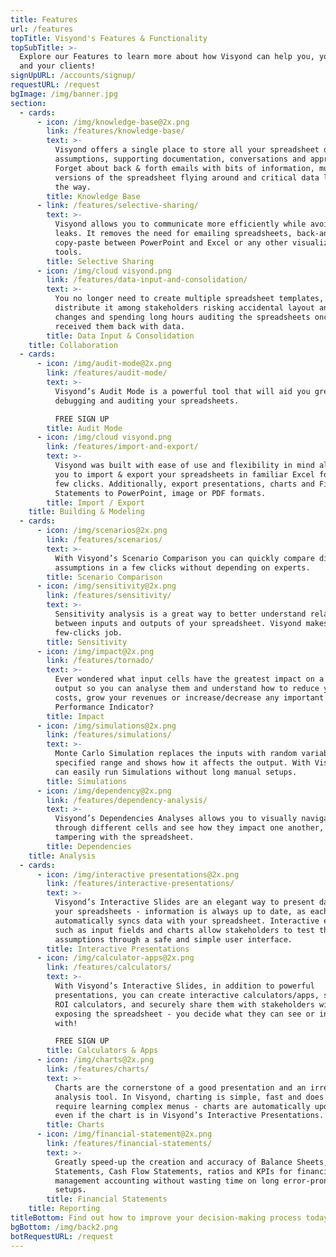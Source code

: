 ```yaml
---
title: Features
url: /features
topTitle: Visyond's Features & Functionality
topSubTitle: >-
  Explore our Features to learn more about how Visyond can help you, your team
  and your clients!
signUpURL: /accounts/signup/
requestURL: /request
bgImage: /img/banner.jpg
section:
  - cards:
      - icon: /img/knowledge-base@2x.png
        link: /features/knowledge-base/
        text: >-
          Visyond offers a single place to store all your spreadsheet data -
          assumptions, supporting documentation, conversations and approvals.
          Forget about back & forth emails with bits of information, multiple
          versions of the spreadsheet flying around and critical data lost along
          the way.
        title: Knowledge Base
      - link: /features/selective-sharing/
        text: >-
          Visyond allows you to communicate more efficiently while avoiding data
          leaks. It removes the need for emailing spreadsheets, back-and-forth
          copy-paste between PowerPoint and Excel or any other visualization
          tools.
        title: Selective Sharing
      - icon: /img/cloud visyond.png
        link: /features/data-input-and-consolidation/
        text: >-
          You no longer need to create multiple spreadsheet templates, manually
          distribute it among stakeholders risking accidental layout and formula
          changes and spending long hours auditing the spreadsheets once you’ve
          received them back with data.
        title: Data Input & Consolidation
    title: Collaboration
  - cards:
      - icon: /img/audit-mode@2x.png
        link: /features/audit-mode/
        text: >-
          Visyond’s Audit Mode is a powerful tool that will aid you greatly in
          debugging and auditing your spreadsheets.

          FREE SIGN UP
        title: Audit Mode
      - icon: /img/cloud visyond.png
        link: /features/import-and-export/
        text: >-
          Visyond was built with ease of use and flexibility in mind allowing
          you to import & export your spreadsheets in familiar Excel format in a
          few clicks. Additionally, export presentations, charts and Financial
          Statements to PowerPoint, image or PDF formats.
        title: Import / Export
    title: Building & Modeling
  - cards:
      - icon: /img/scenarios@2x.png
        link: /features/scenarios/
        text: >-
          With Visyond’s Scenario Comparison you can quickly compare different
          assumptions in a few clicks without depending on experts.
        title: Scenario Comparison
      - icon: /img/sensitivity@2x.png
        link: /features/sensitivity/
        text: >-
          Sensitivity analysis is a great way to better understand relationships
          between inputs and outputs of your spreadsheet. Visyond makes it a
          few-clicks job.
        title: Sensitivity
      - icon: /img/impact@2x.png
        link: /features/tornado/
        text: >-
          Ever wondered what input cells have the greatest impact on a key
          output so you can analyse them and understand how to reduce your
          costs, grow your revenues or increase/decrease any important Key
          Performance Indicator?
        title: Impact
      - icon: /img/simulations@2x.png
        link: /features/simulations/
        text: >-
          Monte Carlo Simulation replaces the inputs with random variables in a
          specified range and shows how it affects the output. With Visyond you
          can easily run Simulations without long manual setups.
        title: Simulations
      - icon: /img/dependency@2x.png
        link: /features/dependency-analysis/
        text: >-
          Visyond’s Dependencies Analyses allows you to visually navigate
          through different cells and see how they impact one another, without
          tampering with the spreadsheet.
        title: Dependencies
    title: Analysis
  - cards:
      - icon: /img/interactive presentations@2x.png
        link: /features/interactive-presentations/
        text: >-
          Visyond’s Interactive Slides are an elegant way to present data from
          your spreadsheets - information is always up to date, as each slide
          automatically syncs data with your spreadsheet. Interactive elements
          such as input fields and charts allow stakeholders to test their own
          assumptions through a safe and simple user interface.
        title: Interactive Presentations
      - icon: /img/calculator-apps@2x.png
        link: /features/calculators/
        text: >-
          With Visyond’s Interactive Slides, in addition to powerful
          presentations, you can create interactive calculators/apps, such as
          ROI calculators, and securely share them with stakeholders without
          exposing the spreadsheet - you decide what they can see or interact
          with!

          FREE SIGN UP
        title: Calculators & Apps
      - icon: /img/charts@2x.png
        link: /features/charts/
        text: >-
          Charts are the cornerstone of a good presentation and an irreplaceable
          analysis tool. In Visyond, charting is simple, fast and does not
          require learning complex menus - charts are automatically updated,
          even if the chart is in Visyond’s Interactive Presentations.
        title: Charts
      - icon: /img/financial-statement@2x.png
        link: /features/financial-statements/
        text: >-
          Greatly speed-up the creation and accuracy of Balance Sheets, Income
          Statements, Cash Flow Statements, ratios and KPIs for financial and
          management accounting without wasting time on long error-prone manual
          setups.
        title: Financial Statements
    title: Reporting
titleBottom: Find out how to improve your decision-making process today
bgBottom: /img/back2.png
botRequestURL: /request
---
```


